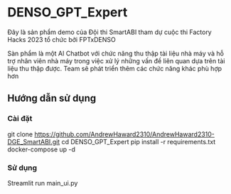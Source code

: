 # DENSO_GPT_Expert

Đây là sản phẩm demo của Đội thi SmartABI tham dự cuộc thi Factory Hacks 2023 tổ chức bởi FPTxDENSO

Sàn phẩm là một AI Chatbot với chức năng thu thập tài liệu nhà máy và hỗ trợ nhân viên nhà máy trong việc xử lý những vấn đề liên quan 
dựa trên tài liệu thu thập được. Team sẽ phát triển thêm các chức năng khác phù hợp hơn


## Hướng dẫn sử dụng

### Cài đặt
git clone https://github.com/AndrewHaward2310/AndrewHaward2310-DGE_SmartABI.git
cd DENSO_GPT_Expert
pip install -r requirements.txt
docker-compose up -d

### Sử dụng
Streamlit run main_ui.py
